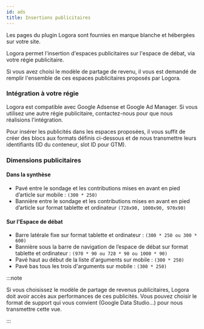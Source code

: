 ```yaml
---
id: ads
title: Insertions publicitaires
---
```


Les pages du plugin Logora sont fournies en marque blanche et hébergées sur votre site.

Logora permet l'insertion d'espaces publicitaires sur l'espace de débat, via votre régie publicitaire. 

Si vous avez choisi le modèle de partage de revenu, il vous est demandé de remplir l'ensemble de ces espaces publicitaires proposés par Logora.


### Intégration à votre régie

Logora est compatible avec Google Adsense et Google Ad Manager. Si vous utilisez une autre régie publicitaire, contactez-nous pour que nous réalisions l'intégration. 

Pour insérer les publicités dans les espaces proposées, il vous suffit de créer des blocs aux formats définis ci-dessous et de nous transmettre leurs identifiants (ID du conteneur, slot ID pour GTM).


### Dimensions publicitaires

#### Dans la synthèse

- Pavé entre le sondage et les contributions mises en avant en pied d’article sur mobile : `(300 * 250)`
- Bannière entre le sondage et les contributions mises en avant en pied d’article sur format tablette et ordinateur `(728x90, 1000x90, 970x90)`

#### Sur l'Espace de débat

- Barre latérale fixe sur format tablette et ordinateur : `(300 * 250 ou 300 * 600)`
- Bannière sous la barre de navigation de l’espace de débat sur format tablette et ordinateur : `(970 * 90 ou 728 * 90 ou 1000 * 90)`
- Pavé haut au début de la liste d'arguments sur mobile : `(300 * 250)`                        
- Pavé bas tous les trois d'arguments sur mobile : `(300 * 250)`

:::note 

Si vous choisissez le modèle de partage de revenus publicitaires, Logora doit avoir accès aux performances de ces publicités. 
Vous pouvez choisir le format de support qui vous convient (Google Data Studio...) pour nous transmettre cette vue. 

:::

    
